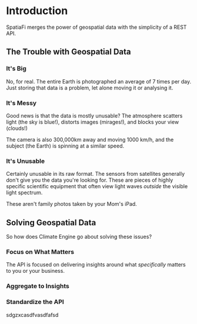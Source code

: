 # Introduction

SpatiaFi merges the power of geospatial data with the simplicity of a REST API.

## The Trouble with Geospatial Data

### It's Big
No, for real. The entire Earth is photographed an average of 7 times per day.
Just storing that data is a problem, let alone moving it or analysing it.

### It's Messy
Good news is that the data is mostly unusable?
The atmosphere scatters light (the sky is blue!), distorts images (mirages!),
and blocks your view (clouds!)

The camera is also 300,000km away and moving 1000 km/h, and the subject (the Earth)
is spinning at a similar speed.

### It's Unusable
Certainly unusable in its raw format. The sensors from satellites generally
don't give you the data you're looking for. These are pieces of highly specific
scientific equipment that often view light waves *outside* the visible light spectrum.

These aren't family photos taken by your Mom's iPad.


## Solving Geospatial Data

So how does Climate Engine go about solving these issues?

### Focus on What Matters
The API is focused on delivering insights around what *specifically* matters to
you or your business.


### Aggregate to Insights


### Standardize the API


sdgzxcasdfvasdfafsd
